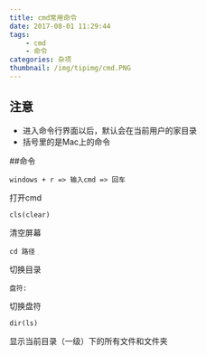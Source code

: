 ```yaml
---
title: cmd常用命令
date: 2017-08-01 11:29:44
tags: 
    - cmd
    - 命令
categories: 杂项
thumbnail: /img/tipimg/cmd.PNG
---
```

## 注意
- 进入命令行界面以后，默认会在当前用户的家目录
- 括号里的是Mac上的命令

##命令

    windows + r => 输入cmd => 回车
打开cmd

	cls(clear)  
清空屏幕

	cd 路径
切换目录

	盘符: 
切换盘符

	dir(ls)
显示当前目录（一级）下的所有文件和文件夹
